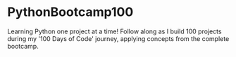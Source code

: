 # PythonBootcamp100
Learning Python one project at a time! Follow along as I build 100 projects during my '100 Days of Code' journey, applying concepts from the complete bootcamp.
